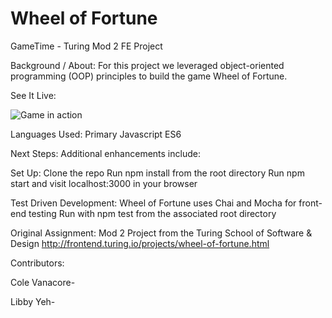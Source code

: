 # Wheel of Fortune
GameTime - Turing Mod 2 FE Project


Background / About:
For this project we leveraged object-oriented programming (OOP) principles to build the game Wheel of Fortune. 

See It Live:

![Game in action](image/wheel.gif)


Languages Used:
Primary Javascript ES6


Next Steps:
Additional enhancements include:


Set Up:
Clone the repo
Run npm install from the root directory
Run npm start and visit localhost:3000 in your browser



Test Driven Development:
Wheel of Fortune uses Chai and Mocha for front-end testing
Run with npm test from the associated root directory

Original Assignment:
Mod 2 Project from the Turing School of Software & Design
http://frontend.turing.io/projects/wheel-of-fortune.html

Contributors:

Cole Vanacore-

Libby Yeh- 
